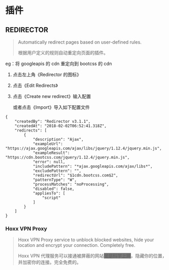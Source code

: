 # 插件

## REDIRECTOR

> Automatically redirect pages based on user-defined rules.
>
> 根据用户定义的规则自动重定向页面的插件。  

eg：将 googleapis 的 cdn 重定向到 bootcss 的 cdn  

1.  点击左上角《Redirector 的图标》
2.  点击《Edit Redirects》
3.  点击《Create  new redirect》输入配置 

    或者点击《Import》导入如下配置文件

<!---->

    {
        "createdBy": "Redirector v3.1.1",
        "createdAt": "2018-02-02T06:52:41.318Z",
        "redirects": [
            {
                "description": "Ajax",
                "exampleUrl": "https://ajax.googleapis.com/ajax/libs/jquery/1.12.4/jquery.min.js",
                "exampleResult": "https://cdn.bootcss.com/jquery/1.12.4/jquery.min.js",
                "error": null,
                "includePattern": "*ajax.googleapis.com/ajax/libs*",
                "excludePattern": "",
                "redirectUrl": "$1cdn.bootcss.com$2",
                "patternType": "W",
                "processMatches": "noProcessing",
                "disabled": false,
                "appliesTo": [
                    "script"
                ]
            }
        ]
    }

### Hoxx VPN Proxy

> Hoxx VPN Proxy service to unblock blocked websites, hide your location and encrypt your connection. Completely free.
>
> Hoxx VPN 代理服务可以接通被屏蔽的网站<span style="background:#777">就是科学上网</span>，隐藏你的位置，并加密你的连接。完全免费的。
